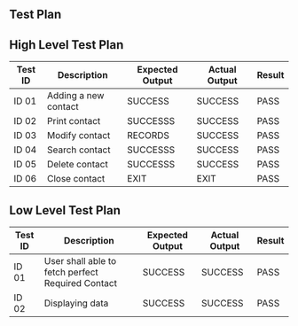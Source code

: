 ## Test Plan

## High Level Test Plan

| Test ID | Description | Expected Output | Actual Output | Result
|--|--|--|--|--|
| ID 01 | Adding a new contact | SUCCESS  | SUCCESS | PASS
| ID 02 | Print contact | SUCCESSS | SUCCESS | PASS 
| ID 03 | Modify contact |  RECORDS  | SUCCESS | PASS
| ID 04 | Search contact | SUCCESSS | SUCCESS | PASS 
| ID 05 | Delete contact | SUCCESSS | SUCCESS | PASS 
| ID 06 | Close contact | EXIT  | EXIT | PASS
 

## Low Level Test Plan 

| Test ID | Description |Expected Output| Actual Output |Result
|--|--|--|--|--|
| ID 01 | User shall able to fetch perfect Required Contact | SUCCESS | SUCCESS | PASS 
| ID 02 | Displaying data | SUCCESS | SUCCESS | PASS

